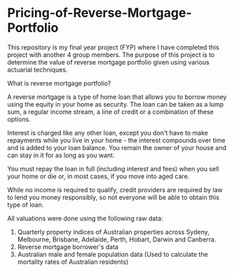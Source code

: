 # Pricing-of-Reverse-Mortgage-Portfolio
This repository is my final year project (FYP) where I have completed this project with another 4 group members. The purpose of this project is to determine the value of reverse mortgage portfolio given using various actuarial techniques. 

What is reverse mortgage portfolio?

A reverse mortgage is a type of home loan that allows you to borrow money using the equity in your home as security. The loan can be taken as a lump sum, a regular income stream, a line of credit or a combination of these options.

Interest is charged like any other loan, except you don't have to make repayments while you live in your home - the interest compounds over time and is added to your loan balance. You remain the owner of your house and can stay in it for as long as you want.

You must repay the loan in full (including interest and fees) when you sell your home or die or, in most cases, if you move into aged care.

While no income is required to qualify, credit providers are required by law to lend you money responsibly, so not everyone will be able to obtain this type of loan.

All valuations were done using the following raw data:

1. Quarterly property indices of Australian properties across Sydeny, Melbourne, Brisbane, Adelaide, Perth, Hobart, Darwin and Canberra.
2. Reverse mortgage borrower's data 
3. Australian male and female population data (Used to calculate the mortality rates of Australian residents)





